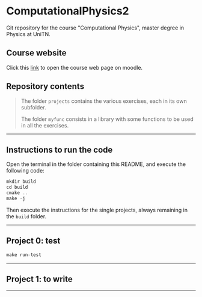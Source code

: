 # ComputationalPhysics2

 Git repository for the course "Computational Physics", master degree in Physics at UniTN.

## Course website

Click this [link](https://didatticaonline.unitn.it/dol/course/view.php?id=34003) to open the course web page on moodle.

## Repository contents

> The folder `projects` contains the various exercises, each in its own subfolder.
>
> The folder `myfunc` consists in a library with some functions to be used in all the exercises.

---

## Instructions to run the code

Open the terminal in the folder containing this README, and execute the following code:

```C
mkdir build
cd build
cmake ..
make -j
```

Then execute the instructions for the single projects, always remaining in the `build` folder.

---

## Project 0: test

```C
make run-test
```

---

## Project 1: to write

---

<!-- ## Project 2

Now I write something *in this way* or **in this way**

> acchiussiddì

If you want, you can also:

* a
* chiu
* ssi
* ddì

---

## Project 3

Prova $\LaTeX$

> $ \frac{d}{dt}\frac{\partial \mathcal{L}}{\partial \dot{q}}-\frac{\partial \mathcal{L}}{\partial q}=0$

--- -->
